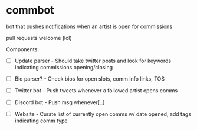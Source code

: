 # commbot
bot that pushes notifications when an artist is open for commissions

pull requests welcome (lol)

Components:

- [ ] Update parser
      - Should take twitter posts and look for keywords indicating commissions opening/closing

- [ ] Bio parser?
      - Check bios for open slots, comm info links, TOS

- [ ] Twitter bot
      - Push tweets whenever a followed artist opens comms

- [ ] Discord bot
      - Push msg whenever[..]

- [ ] Website
      - Curate list of currently open comms w/ date opened, add tags indicating comm type

